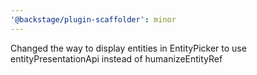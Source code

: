 ```yaml
---
'@backstage/plugin-scaffolder': minor
---
```


Changed the way to display entities in EntityPicker to use entityPresentationApi instead of humanizeEntityRef
